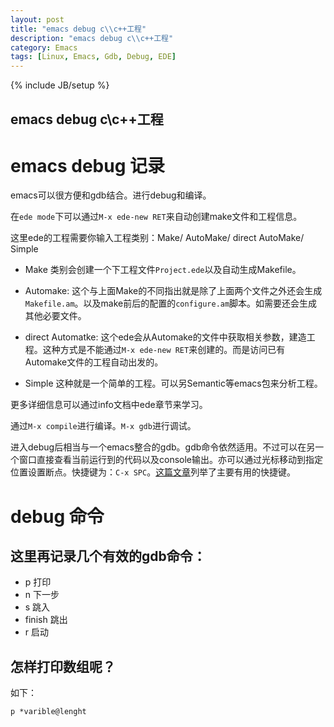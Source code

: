 ```yaml
---
layout: post
title: "emacs debug c\\c++工程"
description: "emacs debug c\\c++工程"
category: Emacs
tags: [Linux, Emacs, Gdb, Debug, EDE]
---
```

{% include JB/setup %}

emacs debug c\c++工程
------------

# emacs debug 记录 #

emacs可以很方便和gdb结合。进行debug和编译。

在`ede mode`下可以通过`M-x ede-new RET`来自动创建make文件和工程信息。

这里ede的工程需要你输入工程类别：Make/ AutoMake/ direct AutoMake/ Simple

- Make 类别会创建一个下工程文件`Project.ede`以及自动生成Makefile。

- Automake: 这个与上面Make的不同指出就是除了上面两个文件之外还会生成`Makefile.am`。以及make前后的配置的`configure.am`脚本。如需要还会生成其他必要文件。

- direct Automatke: 这个ede会从Automake的文件中获取相关参数，建造工程。这种方式是不能通过`M-x ede-new RET`来创建的。而是访问已有Automake文件的工程自动出发的。

- Simple 这种就是一个简单的工程。可以另Semantic等emacs包来分析工程。

更多详细信息可以通过info文档中ede章节来学习。

通过`M-x compile`进行编译。`M-x gdb`进行调试。

进入debug后相当与一个emacs整合的gdb。gdb命令依然适用。不过可以在另一个窗口直接查看当前运行到的代码以及console输出。亦可以通过光标移动到指定位置设置断点。快捷键为：`C-x SPC`。[这篇文章](http://wenku.baidu.com/view/fec27500b52acfc789ebc903.html)列举了主要有用的快捷键。

# debug 命令 #

## 这里再记录几个有效的gdb命令： ##

- p 打印
- n 下一步
- s 跳入
- finish 跳出
- r 启动

## 怎样打印数组呢？ ##
如下：

	p *varible@lenght
